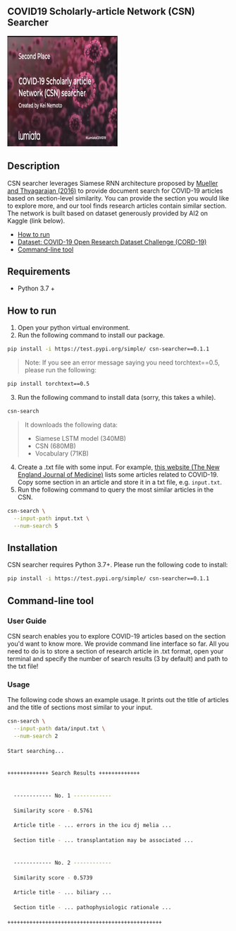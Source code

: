 COVID19 Scholarly-article Network (CSN) Searcher
------------------------------------------------
<a href='https://devpost.com/software/documentnet'>
  <img src='image/lumiata_covid19_hackathon.png' width="250" height="250" class="center">
</a>

Description
-----------
CSN searcher leverages Siamese RNN architecture proposed by [Mueller and Thyagarajan (2016)](https://www.aaai.org/ocs/index.php/AAAI/AAAI16/paper/download/12195/12023) to provide document search for COVID-19 articles based on section-level similarity. You can provide the section you would like to explore more, and our tool finds research articles contain similar section. The network is built based on dataset generously provided by AI2 on Kaggle (link below).

* [How to run](#how-to-run)
* [Dataset: COVID-19 Open Research Dataset Challenge (CORD-19)](https://www.kaggle.com/allen-institute-for-ai/CORD-19-research-challenge)
* [Command-line tool](#command-line-tool)

Requirements
------------
* Python 3.7 +

How to run
-----------

1. Open your python virtual environment.
2. Run the following command to install our package.
```bash
pip install -i https://test.pypi.org/simple/ csn-searcher==0.1.1
```
> Note: If you see an error message saying you need torchtext==0.5, please run the following:
```bash
pip install torchtext==0.5
```
3. Run the following command to install data (sorry, this takes a while).
```bash
csn-search
```
> It downloads the following data:
 > - Siamese LSTM model (340MB)
 > - CSN (680MB)
 > - Vocabulary (71KB)
4. Create a .txt file with some input. For example, [this website (The New  England Journal of Medicine)](https://www.nejm.org/coronavirus) lists some articles related to COVID-19.
Copy some section in an article and store it in a txt file, e.g. `input.txt`.
5. Run the following command to query the most similar articles in the CSN.
```bash
csn-search \
  --input-path input.txt \
  --num-search 5
```

Installation
------------
CSN searcher requires Python 3.7+. Please run the following code to install:

```bash
pip install -i https://test.pypi.org/simple/ csn-searcher==0.1.1
```

Command-line tool
-----------------

### User Guide
CSN search enables you to explore COVID-19 articles based on the section you'd want to know more. We provide command line interface so far. All you need to do is to store a section of research article in .txt format, open your terminal and specify the number of search results (3 by default) and path to the txt file!

### Usage
The following code shows an example usage. It prints out the title of articles and the title of sections most similar to your input.

```bash
csn-search \
  --input-path data/input.txt \
  --num-search 2

Start searching...


+++++++++++++ Search Results +++++++++++++


  ------------ No. 1 ------------

  Similarity score - 0.5761

  Article title - ... errors in the icu dj melia ...

  Section title - ... transplantation may be associated ...


  ------------ No. 2 ------------

  Similarity score - 0.5739

  Article title - ... biliary ...

  Section title - ... pathophysiologic rationale ...

+++++++++++++++++++++++++++++++++++++++++++++++++

```
